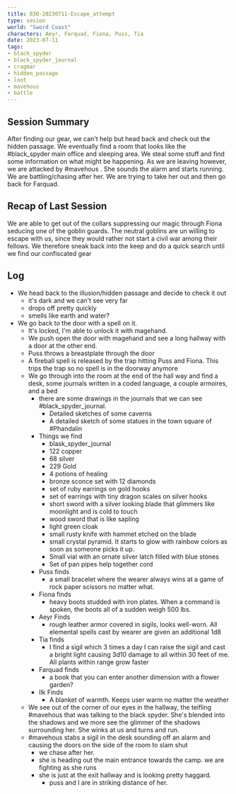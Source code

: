 ```yaml
---
title: 030-20230711-Escape_attempt
type: sesion
world: "Sword Coast"
characters: Aeyr, Farquad, Fiona, Puss, Tia
date: 2023-07-11
tags: 
- black_spyder
- black_spyder_journal
- cragmar
- hidden_passage
- loot
- mavehous
- battle
---
```


## Session Summary

After finding our gear, we can't help but head back and check out the hidden passage. We eventually find a room that looks like the #black_spyder main office and sleeping area. We steal some stuff and find some information on what might be happening. As we are leaving however, we are attacked by #mavehous . She sounds the alarm and starts running. We are battling/chasing after her. We are trying to take her out and then go back for Farquad.

## Recap of Last Session

We are able to get out of the collars suppressing our magic through Fiona seducing one of the goblin guards. The neutral goblins are un willing to escape with us, since they would rather not start a civil war among their fellows. We therefore sneak back into the keep and do  a quick search until we find our confiscated gear

## Log

- We head back to the illusion/hidden passage and decide to check it out
	- it's dark and we can't see very far
	- drops off pretty quickly
	- smells like earth and water?
- We go back to the door with a spell on it.
	- It's locked, I'm able to unlock it with magehand.
	- We push open the door with magehand and see a long hallway with a door at the other end.
	- Puss throws a breastplate through the door
	- A fireball spell is released by the trap hitting Puss and Fiona. This trips the trap so no spell is in the doorway anymore
	- We go through into the room at the end of the hall way and find a desk, some journals written in a coded language, a couple armoires, and a bed
		- there are some drawings in the journals that we can see #black_spyder_journal.
			- Detailed sketches of some caverns
			- A detailed sketch of some statues in the town square of #Phandalin 
		- Things we find
			- blask_spyder_journal
			- 122 copper
			- 68 silver
			- 229 Gold
			- 4 potions of healing
			- bronze sconce set with 12 diamonds
			- set of ruby earrings on gold hooks
			- set of earrings with tiny dragon scales on silver hooks
			- short sword with a silver looking blade that glimmers like moonlight and is cold to touch
			- wood sword that is like sapling
			- light green cloak
			- small rusty knife with hammet etched on the blade
			- small crystal pyramid. It starts to glow with rainbow colors as soon as someone picks it up.
			- Small vial with an ornate silver latch filled with blue stones
			- Set of pan pipes help together cord
		- Puss finds
			- a small bracelet where the wearer always wins at a game of rock paper scissors no matter what.
		- Fiona finds
			- heavy boots studded with iron plates. When a command is spoken, the boots all of a sudden weigh 500 lbs.
		- Aeyr Finds
			- rough leather armor covered in sigils, looks well-worn. All elemental spells cast by wearer are given an additional 1d8
		- Tia finds
			- I find a sigil which 3 times a day I can raise the sigil and cast a bright light causing 3d10 damage to all within 30 feet of me. All plants within range grow faster
		- Farquad finds
			- a book that you can enter another dimension with a flower garden?
		- Ilk Finds
			- A blanket of warmth. Keeps user warm no matter the weather
	- We see out of the corner of our eyes in the hallway, the teifling #mavehous that was talking to the black spyder. She's blended into the shadows and we more see the glimmer of the shadows surrounding her. She winks at us and turns and run.
	- #mavehous stabs a sigil in the desk sounding off an alarm and causing the doors on the side of the room to slam shut
		- we chase after her.
		- she is heading out the main entrance towards the camp. we are fighting as she runs
		- she is just at the exit hallway and is looking pretty haggard.
			- puss and I are in striking distance of her.